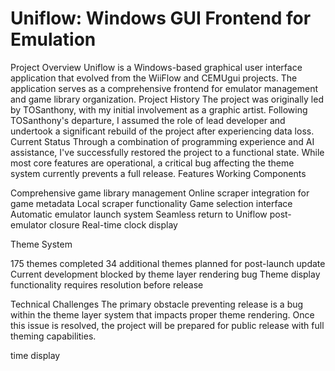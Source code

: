 # Uniflow: Windows GUI Frontend for Emulation
Project Overview
Uniflow is a Windows-based graphical user interface application that evolved from the WiiFlow and CEMUgui projects. The application serves as a comprehensive frontend for emulator management and game library organization.
Project History
The project was originally led by TOSanthony, with my initial involvement as a graphic artist. Following TOSanthony's departure, I assumed the role of lead developer and undertook a significant rebuild of the project after experiencing data loss.
Current Status
Through a combination of programming experience and AI assistance, I've successfully restored the project to a functional state. While most core features are operational, a critical bug affecting the theme system currently prevents a full release.
Features
Working Components

Comprehensive game library management
Online scraper integration for game metadata
Local scraper functionality
Game selection interface
Automatic emulator launch system
Seamless return to Uniflow post-emulator closure
Real-time clock display

Theme System

175 themes completed
34 additional themes planned for post-launch update
Current development blocked by theme layer rendering bug
Theme display functionality requires resolution before release

Technical Challenges
The primary obstacle preventing release is a bug within the theme layer system that impacts proper theme rendering. Once this issue is resolved, the project will be prepared for public release with full theming capabilities.

time display


